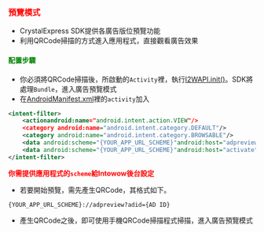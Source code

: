 ﻿<h3 id='preview' style='color:red'>預覽模式</h3>

- CrystalExpress SDK提供各廣告版位預覽功能
- 利用QRCode掃描的方式進入應用程式，直接觀看廣告效果

<h4 id='preview-setting' style='color:green'>配置步驟</h4>

- 你必須將QRCode掃描後，所啟動的`Activity`裡，執行[I2WAPI.init()][I2WAPI-init]。SDK將處理`Bundle`，進入廣告預覽模式
- 在[AndroidManifest.xml][TAG-AndroidManifest]裡的`activity`加入

```xml
<intent-filter>
	<actionandroid:name="android.intent.action.VIEW"/>
	<category android:name="android.intent.category.DEFAULT"/>
	<category android:name="android.intent.category.BROWSABLE"/>
	<data android:scheme="{YOUR_APP_URL_SCHEME}"android:host="adpreview"/>
	<data android:scheme="{YOUR_APP_URL_SCHEME}"android:host="activate"android:pathPattern=".*"/>
</intent-filter>
```

<span style='font-weight: bold;color:red'>你需提供應用程式的`scheme`給Intowow後台設定<span/>

- 若要開始預覽，需先產生QRCode，其格式如下。
```
{YOUR_APP_URL_SCHEME}://adpreview?adid={AD ID}
```

- 產生QRCode之後，即可使用手機QRCode掃描程式掃描，進入廣告預覽模式

[I2WAPI-init]:https://github.com/ddad-daniel/CrystalExpressSDK-CN-Demo/tree/master//src/com/intowow/crystalexpress/cedemo/CEOpenSplashActivity.java#L46 "CEOpenSplashActivity.java" 
[TAG-AndroidManifest]:https://github.com/ddad-daniel/CrystalExpressSDK-CN-Demo/tree/master/AndroidManifest.xml "AndroidManifest.xml"
